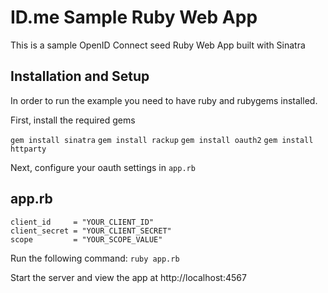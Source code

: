 # ID.me Sample Ruby Web App

This is a sample OpenID Connect seed Ruby Web App built with Sinatra 

## Installation and Setup
In order to run the example you need to have ruby and rubygems installed.

First, install the required gems

`gem install sinatra`
`gem install rackup`
`gem install oauth2`
`gem install httparty`

Next, configure your oauth settings in `app.rb`

## app.rb
```
client_id     = "YOUR_CLIENT_ID"
client_secret = "YOUR_CLIENT_SECRET"
scope         = "YOUR_SCOPE_VALUE"
```

Run the following command:
`ruby app.rb`

Start the server and view the app at http://localhost:4567

